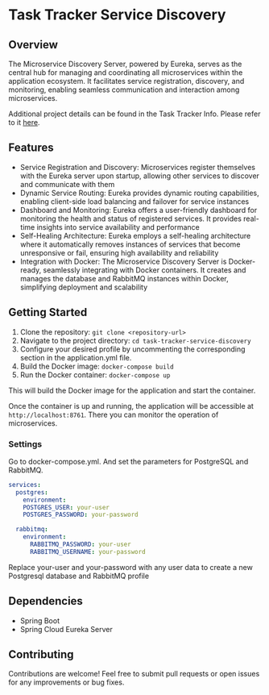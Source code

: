 

# Task Tracker Service Discovery

## Overview

The Microservice Discovery Server, powered by Eureka, serves as the central hub for managing and coordinating all
microservices within the application ecosystem. It facilitates service registration, discovery, and monitoring, enabling
seamless communication and interaction among microservices.


Additional project details can be found in the Task Tracker Info.  Please refer to it [here](https://github.com/Bityta/task-tracker-info).

## Features

- Service Registration and Discovery: Microservices register themselves with the Eureka server upon startup, allowing
  other services to discover and communicate with them
- Dynamic Service Routing: Eureka provides dynamic routing capabilities, enabling client-side load balancing and
  failover for service instances
- Dashboard and Monitoring: Eureka offers a user-friendly dashboard for monitoring the health and status of registered
  services. It provides real-time insights into service availability and performance
- Self-Healing Architecture: Eureka employs a self-healing architecture where it automatically removes instances of
  services that become unresponsive or fail, ensuring high availability and reliability
- Integration with Docker: The Microservice Discovery Server is Docker-ready, seamlessly integrating with Docker
  containers. It creates and manages the database and RabbitMQ instances within Docker, simplifying deployment and
  scalability

## Getting Started

1. Clone the repository: `git clone <repository-url>`
2. Navigate to the project directory: `cd task-tracker-service-discovery`
3. Configure your desired profile by uncommenting the corresponding section in the application.yml file.
4. Build the Docker image: `docker-compose build`
5. Run the Docker container: `docker-compose up`

This will build the Docker image for the application and start the container.

Once the container is up and running, the application will be accessible at `http://localhost:8761`.
There you can monitor the operation of microservices.

### Settings

Go to docker-compose.yml. And set the parameters for PostgreSQL and RabbitMQ.

```yml
services:
  postgres:
    environment:
    POSTGRES_USER: your-user
    POSTGRES_PASSWORD: your-password

  rabbitmq:
    environment:
      RABBITMQ_PASSWORD: your-user
      RABBITMQ_USERNAME: your-password

```

Replace your-user and your-password with any user data to create a new Postgresql database and RabbitMQ profile

## Dependencies

- Spring Boot
- Spring Cloud Eureka Server

## Contributing

Contributions are welcome! Feel free to submit pull requests or open issues for any improvements or bug fixes.
